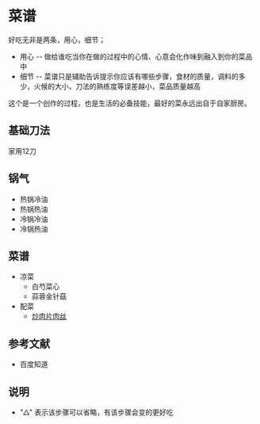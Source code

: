 # 菜谱
好吃无非是两条，用心，细节；

* 用心 -- 做给谁吃当你在做的过程中的心情、心意会化作味到融入到你的菜品中
* 细节 -- 菜谱只是辅助告诉提示你应该有哪些步骤，食材的质量，调料的多少，火候的大小，刀法的熟练度等误差越小，菜品质量越高

这个是一个创作的过程，也是生活的必备技能，最好的菜永远出自于自家厨房。

## 基础刀法
家用12刀

## 锅气
- 热锅冷油
- 热锅热油
- 冷锅冷油
- 冷锅热油

## 菜谱
- 凉菜
  - 白芍菜心
  - 蒜蓉金针菇
- 配菜
  - [炒肉片肉丝](./配菜/炒肉片肉丝)

## 参考文献
- 百度知道

## 说明
- "△" 表示该步骤可以省略，有该步骤会变的更好吃
